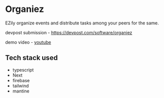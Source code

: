 # Organiez
EZily organize events and distribute tasks among your peers for the same.

devpost submission - https://devpost.com/software/organiez

demo video - [youtube](https://www.youtube.com/watch?v=iwR7CdpVeAI)

## Tech stack used
- typescript
- Next
- firebase
- tailwind
- mantine
